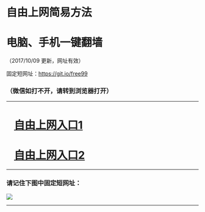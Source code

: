 ﻿# 自由上网简易方法

# 电脑、手机一键翻墙

（2017/10/09 更新，网址有效）

固定短网址：https://git.io/free99

### （微信如打不开，请转到浏览器打开）


***





# &nbsp;&nbsp; <a href="http://ft930815643.fwq-tz-1001.info/fwqtz01.html?t=100900119652 " target="_blank">自由上网入口1</a>
# &nbsp;&nbsp; <a href="http://ft2946619556.fwq-tz-1002.info/fwqtz02.html?t=100900121516 " target="_blank">自由上网入口2</a>
***

### 请记住下图中固定短网址：

<img src="https://s3-us-west-2.amazonaws.com/fwq-1001/yjfq-20170905okok.png" /> 


***

